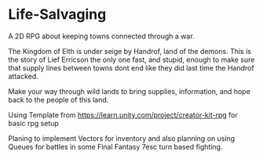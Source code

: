 # Life-Salvaging
A 2D RPG about keeping towns connected through a war.


The Kingdom of Elth is under seige by Handrof, land of the demons. This is the story of Lief Erricson the only one fast, and stupid, enough to make sure that supply lines between towns dont end like they did last time the Handrof attacked.

Make your way through wild lands to bring supplies, information, and hope back to the people of this land.

Using Template from https://learn.unity.com/project/creator-kit-rpg for basic rpg setup

Planing to implement Vectors for inventory and also planning on using Queues for battles in some Final Fantasy 7esc turn based fighting.
